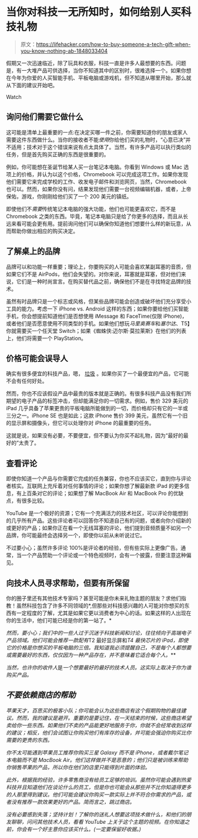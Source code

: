 # 当你对科技一无所知时，如何给别人买科技礼物

> 原文：<https://lifehacker.com/how-to-buy-someone-a-tech-gift-when-you-know-nothing-ab-1848033404>

假期又一次迅速临近，除了玩具和衣服，科技一直是许多人最想要的东西。问题是，有一大堆产品可供选择，当你不知道其中的区别时，很难选择一个。如果你想在今年为你爱的人买智能手机、平板电脑或游戏机，但不知道从哪里开始，那么就从下面的建议开始吧。

Watch

## 询问他们需要它做什么

这可能是清单上最重要的一点:在决定买哪一件之前，你需要知道你的朋友或家人需要这件东西做什么。当你的接收者不能*使用*你给他们买的礼物时，“心意已决”并不适用；技术对于这个错误来说有点太具体了。当然，有许多产品可以执行类似的任务，但是首先购买正确的东西是很重要的。

例如，你可能想在圣诞节给某人买一台笔记本电脑。你看到 Windows 或 Mac 选项上的价格，并认为以这个价格，Chromebook 可以完成这项工作。如果你发现他们需要它来完成学校的工作、收发电子邮件和浏览网页，当然，Chromebook 也可以。然而，如果你没有问，结果发现他们需要一台视频编辑机器，或者，上帝保佑，游戏，你刚刚给他们买了一个 200 美元的镇纸。

即使他们不*需要*传统笔记本电脑的强大功能，他们也可能更喜欢它，而不是 Chromebook 之类的东西。毕竟，笔记本电脑只是给了你更多的选择，而且从长远来看可能会更有用。提前询问他们可以确保你知道他们想要什么样的新玩意，从而帮助你做出相应的购买决定。

## 了解桌上的品牌

品牌可以和功能一样重要；理论上，你要购买的人可能会喜欢某副耳塞的音质，但如果它们不是 AirPods，他们会失望的。对你来说，耳塞就是耳塞，但对他们来说，它们是一种时尚宣言。在购买替代品之前，确保他们不是在寻找特定品牌的技术。

虽然有时品牌只是一个标志或风格，但某些品牌可能会创造或破坏他们充分享受小工具的能力。考虑一下 iPhone vs. Android 这样的东西；如果你要给他们买智能手机，你会想提前知道他们是否想使用 iMessage 和 FaceTime(仅限 iPhone)，或者他们是否愿意使用不同类型的手机。如果他们想玩*马里奥赛车*和*塞尔达*、T5】你就需要买一个任天堂 Switch；如果《蜘蛛侠:迈尔斯·莫拉莱斯》在他们的列表上，他们将需要一个 PlayStation。

## 价格可能会误导人

确实有很多便宜的科技产品，嗯， [垃圾](https://lifehacker.com/stop-buying-cheap-tech-1848039043) 。如果你买了一个最便宜的产品，它可能不会有任何好处。

然而，你也不应该假设产品中最贵的版本就是正确的。有很多科技产品没有我们所期望的电子产品的标签冲击，但却能满足你的一切需求。例如，售价 329 美元的 iPad 几乎具备了苹果更贵的平板电脑所能做到的一切，而价格却只有它的一半或三分之一。iPhone SE 也是如此；这款 iPhone 售价 399 美元，虽然它有一个旧的显示屏和摄像头，但它可以处理你对 iPhone 的最重要的任务。

这就是说，如果没有必要，不要便宜，但不要认为你买不起礼物，因为“最好的最好的”太贵了。

## 查看评论

即使你知道一个产品与你需要它完成的任务兼容，你也不应该买它，直到你与评论者核实。互联网上充斥着对任何事情的评论；如果你想了解最新款 iPad 的更多信息，有上百条对它的评论；如果想了解 MacBook Air 和 MacBook Pro 的优缺点，有很多比较。

YouTube 是一个极好的资源；它有一个充满活力的技术社区，可以评论你能想到的几乎所有产品。这些评论者可以回答你不知道自己有的问题，或者向你介绍新的或更好的产品；如果你正在看一个无线耳塞的评论，他们提到音频质量不如另一个品牌，你可能最终会选择另一个，即使你以前从未听说过它。

不过要小心；虽然许多评论 100%是评论者的经验，但有些实际上更像广告。通常，当一个产品赞助一个评论或一个特色视频时，会有一个披露，但要注意这种偏见。

## 向技术人员寻求帮助，但要有所保留

你的圈子里还有其他技术专家吗？甚至可能是你未来礼物主题的朋友？求他们指教！虽然科技包含了许多不同领域的*,但那些对科技感兴趣的人可能对你想买的东西有一定程度的了解，尤其是如果它更以消费者为中心的话。如果这样的人出现在你的生活中，他们可能已经是你的第一站了。*

*然而，要小心；我们中的一些人过于沉迷于科技新闻和讨论，往往倾向于高端电子产品领域。他们可能会推荐一款配有*T2 最好显示屏和*T4 最快芯片的 iPad，即使它的价格是你想买的平板电脑的三倍。我知道我必须提醒自己，不是每个人都想要或需要最好的东西，仅仅因为一种产品存在，并不意味着它适合每个人。***

*当然，也许你的收件人*是*一个想要最好的最好的技术人员。这实际上取决于你为谁购买产品。*

## *不要依赖商店的帮助*

*苹果天才，百思买的极客小队；你可能会认为这些商店有这个假期购物的最佳建议。然而，我的建议是避开。重要的是要记住，在一天结束的时候，这些商店希望卖给你一些东西。如果他们不卖的产品能更好地服务于你，你就不会经常收到这样的建议；相反，他们会试图让你购买他们有库存的设备，并可能会强迫你购买比你需要的更贵的东西。*

*你不太可能遇到苹果员工推荐你购买三星 Galaxy 而不是 iPhone，或者戴尔笔记本电脑而不是 MacBook Air。他们这样做并不是恶意的；他们只是被训练来帮助你销售苹果的产品，所以你在他们的店里只能得到片面的体验。*

*此外，根据我的经验，许多零售商没有给员工足够的培训。虽然你可能会遇到热爱科技并且知道他们在谈论什么的员工，但是你也可能会从那些并不比你知道得更多的人那里得到建议。他们可能会建议你购买一款实际上并不符合你需求的产品，或者没有推荐一款效果更好的产品。简而言之，跳过商店。* 

*没有必要感到失落；坚持计划！了解你的送礼人想要这项技术做什么，和他们的朋友聊聊，问问其他技术人员，看看 YouTube 上关于这个主题的视频。在你知道之前，你会有一个好主意你应该买什么。(一定要保留好收据。)*